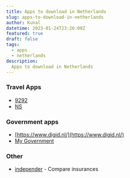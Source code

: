```yaml
---
title: Apps to download in Netherlands
slug: apps-to-download-in-netherlands
author: Kunal
datetime: 2023-01-24T23:26:00Z
featured: true
draft: false
tags:
  - apps
  - netherlands
description:
  Apps to download in Netherlands 
---
```


### Travel Apps

- [9292](https://9292.nl/)
- [NS](https://www.ns.nl/)

### Government apps

- [https://www.digid.nl/](https://www.digid.nl/)
- [My Government](https://mijn.overheid.nl/)

### Other

- [independer](https://www.independer.nl/) - Compare insurances

